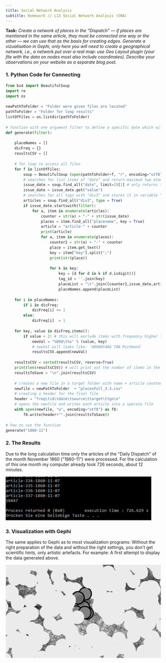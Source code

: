 ```yaml
---
title: Social Network Analysis
subtitle: Homework // L13 Social Network Analysis (SNA)
---
```

<b>Task:</b> <i>Create a network of places in the “Dispatch” — if places are mentioned in the same article, they must be connected one way or the other — we can use that as the basis for creating edges. Generate a vizualisation in Gephi, only here you will need to create a geographical network, i.e., a network put over a real map: use Geo Layout plugin (your file with the data on nodes must also include coordinates). Describe your observations on your website as a separate blog post.</i>

### 1. Python Code for Connecting

```python
from bs4 import BeautifulSoup
import re
import os

newPathToFolder = "Folder were given files are located"
pathToFolder = "Folder for loop results"
listOfFiles = os.listdir(pathToFolder)

# function with one argument filter to define a specific date which will use values of the dispatch only if the date is true
def generate(filter):

    placeNames = []
    dicFreq = {}
    resultsCSV = []

    # for loop to access all files
    for f in listOfFiles:
        soup = BeautifulSoup (open(pathToFolder+f, "r", encoding="utf8"), features="html.parser")
        # searches for list items of "date" and return maximum two elemens
        issue_date = soup.find_all("date", limit=2)[1] # only returns the second match
        issue_date = issue_date.get("value")
        # searches for all tags with "div3" and stores it in variable "articles"
        articles = soup.find_all("div3", type = True)
        if issue_date.startswith(filter):
            for a, item in enumerate(articles):
                counter = str(a) + "-" + str(issue_date)                        # for loop that counts each article and combines it wit the date in the dispatch
                places = item.find_all("placename", key = True)                 # continues to find all placenames with an attribute
                article = "article-" + counter                                  # variable that holds the issue date of the dispatch a string and an article counter
                print(article)
                for a, item in enumerate(places):
                    counter2 = str(a) + "-" + counter                           # counter2 will be the unique identifier ID for each row
                    place = item.get_text()                                     # for loop to retrieve all placenames as value from the placename tag
                    key = item["key"].split(";")                                # variable that holds the tgn number
                    print(str(place))

                    for k in key:
                        key = [d for d in k if d.isdigit()]                     # for loop to clean tgn numbers digits only
                        tag_id = ''.join(key)
                        placeList = "\t".join([counter2,issue_date,article,place,tag_id])        # creating a variable that holds each result article, place, tag_id
                        placeNames.append(placeList)                            # appending the variable to a list

    for i in placeNames:                                                        # creating a frequency with a for loop for all placenames
        if i in dicFreq:
            dicFreq[i] += 1
        else:
            dicFreq[i]  = 1

    for key, value in dicFreq.items():                                          # removes all placenames that are mention once only
        if value < 2: # this will exclude items with frequency higher than 1 - we want unique rows
            newVal = "%09d\t%s" % (value, key)
            # newVal will looks like: `000005486 TAB Richmond`
            resultsCSV.append(newVal)

    resultsCSV = sorted(resultsCSV, reverse=True)                               # sorting the results variable
    print(len(resultsCSV)) # will print out the number of items in the list
    resultsToSave = "\n".join(resultsCSV)                                       # joining the results line by line

    # creates a new file in a target folder with name + article counter + name + issue_date + txt file
    newfile = newPathToFolder  + "placesFull_3.3.csv"
    # creating a header for the final file
    header = "freq\tid\tdate\tsource\ttarget\ttgn\n"
    # opens the newfile and writes each article into a sperate file
    with open(newfile, "w", encoding="utf8") as f8:
        f8.write(header+"".join(resultsToSave))

# how to use the function
generate("1860-11")
```
### 2. The Results

Due to the long calculation time only the articles of the "Daily Dispatch" of the month November 1860 ("1860-11") were processed. For the calculation of this one month my computer already took 726 seconds, about 12 minutes.

<img src="/img/726_seconds.png"/>

### 3. Visualization with Gephi

The same applies to Gephi as to most visualization programs: Without the right preparation of the data and without the right settings, you don't get scientific hints, only artistic artefacts. For example: A first attempt to display the data generated above.

<img src="/img/purely_artisticel.png"/>



